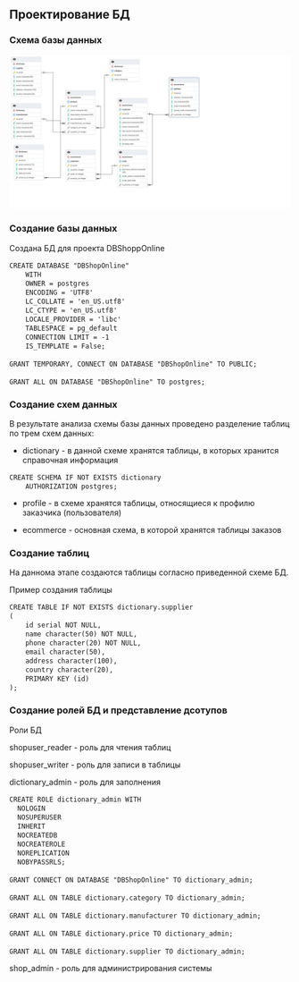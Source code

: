 
## Проектирование БД

### Схема базы данных
![Схема базы данных](DBShopOnline.pgerd.png)


### Создание базы данных

Создана БД для проекта DBShoppOnline

```
CREATE DATABASE "DBShopOnline"
    WITH
    OWNER = postgres
    ENCODING = 'UTF8'
    LC_COLLATE = 'en_US.utf8'
    LC_CTYPE = 'en_US.utf8'
    LOCALE_PROVIDER = 'libc'
    TABLESPACE = pg_default
    CONNECTION LIMIT = -1
    IS_TEMPLATE = False;

GRANT TEMPORARY, CONNECT ON DATABASE "DBShopOnline" TO PUBLIC;

GRANT ALL ON DATABASE "DBShopOnline" TO postgres;
```


### Создание схем данных

В результате анализа схемы базы данных проведено разделение таблиц по трем схем данных:

- dictionary - в данной схеме хранятся таблицы, в которых хранится справочная информация

```
CREATE SCHEMA IF NOT EXISTS dictionary
    AUTHORIZATION postgres;
```

- profile - в схеме хранятся таблицы, относящиеся к профилю заказчика (пользователя)

- ecommerce - основная схема, в которой хранятся таблицы заказов


### Создание таблиц

На даннома этапе создаются таблицы согласно приведенной схеме БД.

Пример создания таблицы
```
CREATE TABLE IF NOT EXISTS dictionary.supplier
(
    id serial NOT NULL,
    name character(50) NOT NULL,
    phone character(20) NOT NULL,
    email character(50),
    address character(100),
    country character(20),
    PRIMARY KEY (id)
);
```


### Создание ролей БД и представление дсотупов

Роли БД

shopuser_reader - роль для чтения таблиц

shopuser_writer - роль для записи в таблицы

dictionary_admin - роль для заполнения 

```
CREATE ROLE dictionary_admin WITH
  NOLOGIN
  NOSUPERUSER
  INHERIT
  NOCREATEDB
  NOCREATEROLE
  NOREPLICATION
  NOBYPASSRLS;

GRANT CONNECT ON DATABASE "DBShopOnline" TO dictionary_admin;

GRANT ALL ON TABLE dictionary.category TO dictionary_admin;

GRANT ALL ON TABLE dictionary.manufacturer TO dictionary_admin;

GRANT ALL ON TABLE dictionary.price TO dictionary_admin;

GRANT ALL ON TABLE dictionary.supplier TO dictionary_admin;
```

shop_admin - роль для администрирования системы






